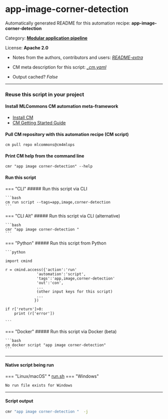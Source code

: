# app-image-corner-detection
Automatically generated README for this automation recipe: **app-image-corner-detection**

Category: **[Modular application pipeline](..)**

License: **Apache 2.0**

* Notes from the authors, contributors and users: [*README-extra*](https://github.com/mlcommons/cm4mlops/tree/main/script/app-image-corner-detection/README-extra.md)

* CM meta description for this script: *[_cm.yaml](https://github.com/mlcommons/cm4mlops/tree/main/script/app-image-corner-detection/_cm.yaml)*
* Output cached? *False*

---
### Reuse this script in your project

#### Install MLCommons CM automation meta-framework

* [Install CM](https://docs.mlcommons.org/ck/install)
* [CM Getting Started Guide](https://docs.mlcommons.org/ck/getting-started/)

#### Pull CM repository with this automation recipe (CM script)

```cm pull repo mlcommons@cm4mlops```

#### Print CM help from the command line

````cmr "app image corner-detection" --help````

#### Run this script

=== "CLI"
    ##### Run this script via CLI

    ```bash
    cm run script --tags=app,image,corner-detection 
    ```
=== "CLI Alt"
    ##### Run this script via CLI (alternative)


    ```bash
    cmr "app image corner-detection " 
    ```

=== "Python"
    ##### Run this script from Python


    ```python

    import cmind

    r = cmind.access({'action':'run'
                  'automation':'script',
                  'tags':'app,image,corner-detection'
                  'out':'con',
                  ...
                  (other input keys for this script)
                  ...
                 })

    if r['return']>0:
        print (r['error'])

    ```


=== "Docker"
    ##### Run this script via Docker (beta)

    ```bash
    cm docker script "app image corner-detection" 
    ```
___


#### Native script being run
=== "Linux/macOS"
     * [run.sh](https://github.com/mlcommons/cm4mlops/tree/main/script/app-image-corner-detection/run.sh)
=== "Windows"

    No run file exists for Windows
___
#### Script output
```bash
cmr "app image corner-detection "  -j
```
